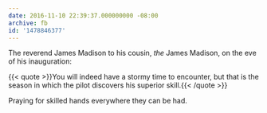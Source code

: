 ```yaml
---
date: 2016-11-10 22:39:37.000000000 -08:00
archive: fb
id: '1478846377'
---
```


The reverend James Madison to his cousin, *the* James Madison, on the eve of his inauguration: 

{{< quote >}}You will indeed have a stormy time to encounter, but that is the season in which the pilot discovers his superior skill.{{< /quote >}}


Praying for skilled hands everywhere they can be had.
